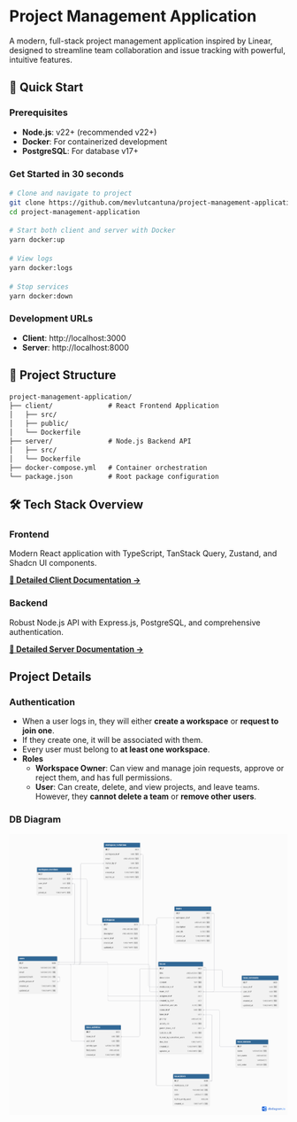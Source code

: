 # Project Management Application

A modern, full-stack project management application inspired by Linear, designed to streamline team collaboration and issue tracking with powerful, intuitive features.

## 🚀 Quick Start

### Prerequisites

- **Node.js**: v22+ (recommended v22+)
- **Docker**: For containerized development
- **PostgreSQL**: For database v17+

### Get Started in 30 seconds

```bash
# Clone and navigate to project
git clone https://github.com/mevlutcantuna/project-management-application
cd project-management-application

# Start both client and server with Docker
yarn docker:up

# View logs
yarn docker:logs

# Stop services
yarn docker:down
```

### Development URLs

- **Client**: http://localhost:3000
- **Server**: http://localhost:8000

## 📁 Project Structure

```
project-management-application/
├── client/              # React Frontend Application
│   ├── src/
│   ├── public/
│   └── Dockerfile
├── server/              # Node.js Backend API
│   ├── src/
│   └── Dockerfile
├── docker-compose.yml   # Container orchestration
└── package.json         # Root package configuration
```

## 🛠️ Tech Stack Overview

### Frontend

Modern React application with TypeScript, TanStack Query, Zustand, and Shadcn UI components.

**[📖 Detailed Client Documentation →](client/README.md)**

### Backend

Robust Node.js API with Express.js, PostgreSQL, and comprehensive authentication.

**[📖 Detailed Server Documentation →](server/README.md)**

## Project Details

### Authentication

- When a user logs in, they will either **create a workspace** or **request to join one**.
- If they create one, it will be associated with them.
- Every user must belong to **at least one workspace**.
- **Roles**
  - **Workspace Owner**:
    Can view and manage join requests, approve or reject them, and has full permissions.
  - **User**:
    Can create, delete, and view projects, and leave teams.
    However, they **cannot delete a team** or **remove other users**.

### DB Diagram

![DB Diagram](https://github.com/mevlutcantuna/project-management-application/blob/main/server/screenshots/db-diagram.png?raw=true)
